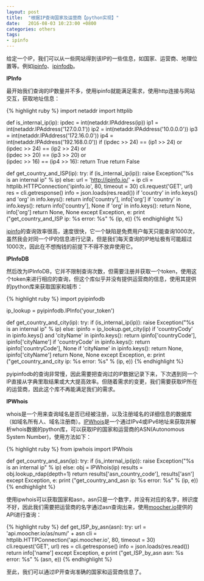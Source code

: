 ```yaml
---
layout: post
title:  "根据IP查询国家及运营商【python实现】"
date:   2016-08-03 10:23:00 +0800
categories: others
tags:
- ipinfo
---
```

给定一个IP，我们可以从一些网站得到该IP的一些信息，如国家、运营商、地理位置等。例如[ipinfo][ipinfo]、[ipinfodb][ipinfodb]。

**IPInfo**

最开始我们查询的IP数量并不多，使用ipinfo就能满足需求，使用http连接与网站交互，获取地址信息：

{% highlight ruby %}
import netaddr
import httplib

def is_internal_ip(ip):
  ipdec = int(netaddr.IPAddress(ip))
  ip1 = int(netaddr.IPAddress('127.0.0.1'))
  ip2 = int(netaddr.IPAddress('10.0.0.0'))
  ip3 = int(netaddr.IPAddress('172.16.0.0'))
  ip4 = int(netaddr.IPAddress('192.168.0.0'))
  if (ipdec >> 24) == (ip1 >> 24) or \
     (ipdec >> 24) == (ip2 >> 24) or \
     (ipdec >> 20) == (ip3 >> 20) or \
     (ipdec >> 16) == (ip4 >> 16):
    return True
  return False

def get_country_and_ISP(ip):
  try:
    if (is_internal_ip(ip)):
      raise Exception("%s is an internal ip" % ip)
    else:
      url = 'http://ipinfo.io/' + ip
      cli = httplib.HTTPConnection('ipinfo.io', 80, timeout = 30)
      cli.request('GET', url)
      res = cli.getresponse()
      info = json.loads(res.read())
      if 'country' in info.keys() and 'org' in info.keys():
        return info['country'], info['org']
      if 'country' in info.keys():
        return info['country'], None
      if 'org' in info.keys():
        return None, info['org']
      return None, None
  except Exception, e:
    print ("get_country_and_ISP ip: %s error: %s" % (ip, e))
{% endhighlight %}

[ipinfo][ipinfo]的查询效率很高，速度很快，它一个缺陷是免费用户每天只能查询1000次，虽然我会对同一个IP的信息进行记录，但是我们每天查询的IP地址极有可能超过1000次，因此在不想掏钱的前提下不得不放弃使用它。

**IPInfoDB**

然后改为IPInfoDB，它并不限制查询次数，但需要注册并获取一个token，使用这个token来进行相应的查询，但这个库似乎并没有提供运营商的信息，使用其提供的python库来获取国家和城市：

{% highlight ruby %}
import pyipinfodb
 
ip_lookup = pyipinfodb.IPInfo('your_token')

def get_country_and_city(ip):
  try:
    if (is_internal_ip(ip)):
      raise Exception("%s is an internal ip" % ip)
    else:
      ipinfo = ip_lookup.get_city(ip)
      if 'countryCody' in ipinfo.keys() and 'cityName' in ipinfo.keys():
        return ipinfo['countryCode'], ipinfo['cityName']
      if 'countryCode' in ipinfo.keys():
        return ipinfo['countryCode'], None
      if 'cityName' in ipinfo.keys():
        return None, ipinfo['cityName']
      return None, None
  except Exception, e:
  print ("get_country_and_city ip: %s error: %s" % (ip, e))
{% endhighlight %}

pyipinfodb的查询非常慢，因此需要把查询过的IP数据记录下来，下次遇到同一个IP直接从字典里取结果或大大提高效率。但随着需求的变更，我们需要获取IP所在的运营商，因此这个库不再能满足我们的需求。

**IPWhois**

whois是一个用来查询域名是否已经被注册，以及注册域名的详细信息的数据库（如域名所有人、域名注册商）。[IPWhois][ipwhois]是一个通过IPv4或IPv6地址来获取并解析whois数据的python库，可以获取IP的国家和运营商的ASN(Autonomous System Number)，使用方法如下：

{% highlight ruby %}
from ipwhois import IPWhois
 
def get_country_and_asn(ip):
  try:
    if (is_internal_ip(ip)):
      raise Exception("%s is an internal ip" % ip)
    else:
      obj = IPWhois(ip)
      results = obj.lookup_rdap(depth=1)
      return results['asn_country_code'], results['asn']
  except Exception, e:
    print ("get_country_and_asn ip: %s error: %s" % (ip, e))
{% endhighlight %}

使用ipwhois可以获取国家和asn，asn只是一个数字，并没有对应的名字，辨识度不好，因此我们需要把运营商的名字通过asn查询出来，使用[moocher.io][moocher]提供的API进行查询：

{% highlight ruby %}
def get_ISP_by_asn(asn):
  try:
    url = 'api.moocher.io/as/num/' + asn
    cli = httplib.HTTPConnection('api.moocher.io', 80, timeout = 30)
    cli.request('GET', url)
    res = cli.getresponse()
    info = json.loads(res.read())
    return info['name']
  except Exception, e
  print ("get_ISP_by_asn asn: %s error: %s" % (asn, e))
{% endhighlight %}

至此，我们可以通过IP开查询准确的国家和运营商信息了。

[ipinfo]: ipinfo.io
[ipinfodb]: ipinfodb.com
[ipwhois]: https://github.com/secynic/ipwhois
[moocher]: http://moocher.io/
